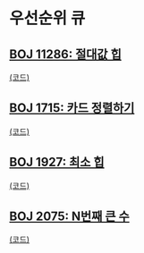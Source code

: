# 우선순위 큐

## [BOJ 11286: 절대값 힙](https://www.acmicpc.net/problem/11286)
[(코드)](https://github.com/DJ-archive/Algorithm-DataStructure/blob/main/0minyoung0/algorithm/23_우선순위큐/Boj11286.java)

## [BOJ 1715: 카드 정렬하기](https://www.acmicpc.net/problem/1715)
[(코드)](https://github.com/DJ-archive/Algorithm-DataStructure/blob/main/0minyoung0/algorithm/23_우선순위큐/Boj1715.java)

## [BOJ 1927: 최소 힙](https://www.acmicpc.net/problem/1927)
[(코드)](https://github.com/DJ-archive/Algorithm-DataStructure/blob/main/0minyoung0/algorithm/23_우선순위큐/Boj1927.java)

## [BOJ 2075: N번째 큰 수](https://www.acmicpc.net/problem/2075)
[(코드)](https://github.com/DJ-archive/Algorithm-DataStructure/blob/main/0minyoung0/algorithm/23_우선순위큐/Boj2075.java)
